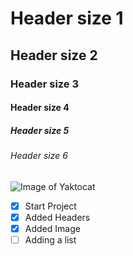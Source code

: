# Header size 1
## Header size 2
### Header size 3
#### Header size 4
##### Header size 5
###### Header size 6
![Image of Yaktocat](https://octodex.github.com/images/yaktocat.png)
- [x] Start Project
- [x] Added Headers
- [x] Added Image
- [ ] Adding a list
